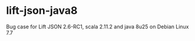 lift-json-java8
===============

Bug case for Lift JSON 2.6-RC1, scala 2.11.2 and java 8u25 on Debian Linux 7.7
